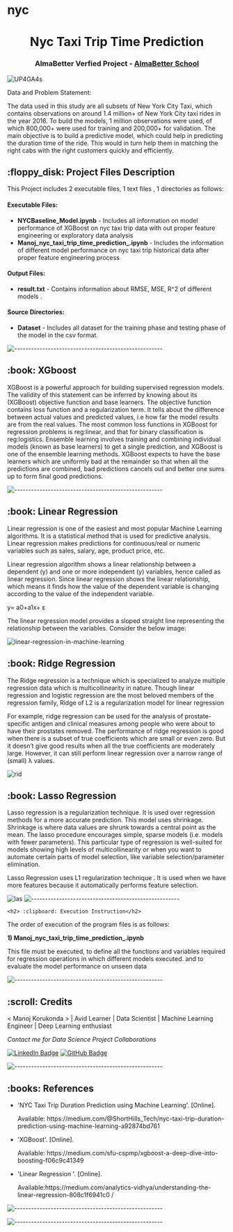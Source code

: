 # nyc

</p>
<h1 align="center"> Nyc Taxi Trip Time Prediction </h1>
<h3 align="center"> AlmaBetter Verfied Project - <a href="https://www.almabetter.com/"> AlmaBetter School </a> </h5>


   ![UP4GA4s](https://user-images.githubusercontent.com/109129303/178731209-950c34d8-aff8-4d5f-9506-67c65a25a04f.jpg)



<p>Data and Problem Statement:

The data used in this study are all subsets of New York City Taxi, which contains observations on around 1.4 million+ of New York City taxi rides in the year 2016. To build the models, 1 million observations were used, of which 800,000+ were used for training and 200,000+ for validation. The main objective is to build a predictive model, which could help in predicting the duration time of the ride. This would in turn help them in matching the right cabs with the right customers quickly and efficiently.</p>

<h2> :floppy_disk: Project Files Description</h2>

<p>This Project includes 2 executable files, 1 text files , 1 directories as follows:</p>
<h4>Executable Files:</h4>
<ul>

 <li><b>NYCBaseline_Model.ipynb</b> - Includes all information on model performance of XGBoost on nyc taxi trip data with out proper feature engineering or exploratory data analysis </li>
  <li><b>Manoj_nyc_taxi_trip_time_prediction_.ipynb</b> - Includes the information of different model performance on nyc taxi trip historical data after proper feature engineering process</li>
</ul>

<h4>Output Files:</h4>
<ul>
  <li><b>result.txt</b> - Contains information about RMSE, MSE, R^2 of different models  .</li>
  
  </ul>

<h4>Source Directories:</h4>
<ul>
  <li><b>Dataset</b> - Includes all dataset  for the training phase and testing phase of the model in the csv format.</li>
  
</ul>


</ul>

![-----------------------------------------------------](https://raw.githubusercontent.com/andreasbm/readme/master/assets/lines/rainbow.png)

<h2> :book: XGboost </h2>

<p> XGBoost is a powerful approach for building supervised regression models. The validity of this statement can be inferred by knowing about its (XGBoost) objective function and base learners. The objective function contains loss function and a regularization term. It tells about the difference between actual values and predicted values, i.e how far the model results are from the real values. The most common loss functions in XGBoost for regression problems is reg:linear, and that for binary classification is reg:logistics. Ensemble learning involves training and combining individual models (known as base learners) to get a single prediction, and XGBoost is one of the ensemble learning methods. XGBoost expects to have the base learners which are uniformly bad at the remainder so that when all the predictions are combined, bad predictions cancels out and better one sums up to form final good predictions.



![-----------------------------------------------------](https://raw.githubusercontent.com/andreasbm/readme/master/assets/lines/rainbow.png)
   
   
<h2> :book: Linear Regression </h2>

<p> Linear regression is one of the easiest and most popular Machine Learning algorithms. It is a statistical method that is used for predictive analysis. Linear regression makes predictions for continuous/real or numeric variables such as sales, salary, age, product price, etc.

Linear regression algorithm shows a linear relationship between a dependent (y) and one or more independent (y) variables, hence called as linear regression. Since linear regression shows the linear relationship, which means it finds how the value of the dependent variable is changing according to the value of the independent variable.
   
   y= a0+a1x+ ε

The linear regression model provides a sloped straight line representing the relationship between the variables. Consider the below image:
   
   

![linear-regression-in-machine-learning](https://user-images.githubusercontent.com/109129303/178734810-7d3c637c-a4ba-4b6e-9b4a-4444608da597.png)
   
<h2> :book: Ridge Regression </h2>

<p> The Ridge regression is a technique which is specialized to analyze multiple regression data which is multicollinearity in nature. Though linear regression and logistic regression are the most beloved members of the regression family, Ridge of L2 is a regularization model for linear regression
   
   For example, ridge regression can be used for the analysis of prostate-specific antigen and clinical measures among people who were about to have their prostates removed. The performance of ridge regression is good when there is a subset of true coefficients which are small or even zero. But it doesn’t give good results when all the true coefficients are moderately large. However, it can still perform linear regression over a narrow range of (small) λ values.
   
   
![rid](https://user-images.githubusercontent.com/109129303/178740313-b500f299-28a5-46ce-b4c6-6f50fdc9e380.jpg)
   
   
<h2> :book: Lasso Regression </h2>

<p> Lasso regression is a regularization technique. It is used over regression methods for a more accurate prediction. This model uses shrinkage. Shrinkage is where data values are shrunk towards a central point as the mean. The lasso procedure encourages simple, sparse models (i.e. models with fewer parameters). This particular type of regression is well-suited for models showing high levels of multicollinearity or when you want to automate certain parts of model selection, like variable selection/parameter elimination.

Lasso Regression uses L1 regularization technique . It is used when we have more features because it automatically performs feature selection.
   
   
   ![las](https://user-images.githubusercontent.com/109129303/178741355-539bfb09-a788-4c2a-98d0-701db9445986.jpg)
![-----------------------------------------------------](https://raw.githubusercontent.com/andreasbm/readme/master/assets/lines/rainbow.png)
   
    <h2> :clipboard: Execution Instruction</h2>
<p>The order of execution of the program files is as follows:</p>


<p><b>1) Manoj_nyc_taxi_trip_time_prediction_.ipynb</b></p>
<p> This file must be executed, to define all the functions and variables required for regression operations in which different models executed. and to evaluate the model performance on unseen data


  
  ![-----------------------------------------------------](https://raw.githubusercontent.com/andreasbm/readme/master/assets/lines/rainbow.png)
   
     
<h2 id="credits"> :scroll: Credits</h2>

< Manoj Korukonda > | Avid Learner | Data Scientist | Machine Learning Engineer | Deep Learning enthusiast

<p> <i> Contact me for Data Science Project Collaborations</i></p>


[![LinkedIn Badge](https://img.shields.io/badge/LinkedIn-0077B5?style=for-the-badge&logo=linkedin&logoColor=white)](https://www.linkedin.com/in/manoj-korukonda/)
[![GitHub Badge](https://img.shields.io/badge/GitHub-100000?style=for-the-badge&logo=github&logoColor=white)](https://github.com/Manoj-Korukonda)


![-----------------------------------------------------](https://raw.githubusercontent.com/andreasbm/readme/master/assets/lines/rainbow.png)


<h2> :books: References</h2>
<ul>
  <li><p>'NYC Taxi Trip Duration Prediction using Machine Learning'. [Online].</p>
      <p>Available: https://medium.com/@ShortHills_Tech/nyc-taxi-trip-duration-prediction-using-machine-learning-a92874bd761
  </li>
  
  <li><p>'XGBoost'. [Online].</p>
      <p>Available: https://medium.com/sfu-cspmp/xgboost-a-deep-dive-into-boosting-f06c9c41349</p>
  </li>
  <li><p>'Linear Regression '. [Online].</p>
      <p>Available:https://medium.com/analytics-vidhya/understanding-the-linear-regression-808c1f6941c0 /</p>
  </li>
  
  
  
</ul>

![-----------------------------------------------------](https://raw.githubusercontent.com/andreasbm/readme/master/assets/lines/rainbow.png)
</p>
  </li>
  
</ul>

![-----------------------------------------------------](https://raw.githubusercontent.com/andreasbm/readme/master/assets/lines/rainbow.png)
   
